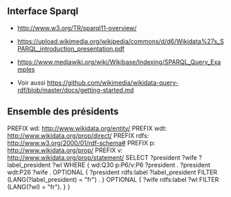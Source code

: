 
## Interface Sparql

* http://www.w3.org/TR/sparql11-overview/

* https://upload.wikimedia.org/wikipedia/commons/d/d6/Wikidata%27s_SPARQL_introduction_presentation.pdf

* https://www.mediawiki.org/wiki/Wikibase/Indexing/SPARQL_Query_Examples

* Voir aussi https://github.com/wikimedia/wikidata-query-rdf/blob/master/docs/getting-started.md

## Ensemble des présidents

PREFIX wd: <http://www.wikidata.org/entity/>
PREFIX wdt: <http://www.wikidata.org/prop/direct/>
PREFIX rdfs: <http://www.w3.org/2000/01/rdf-schema#>
PREFIX p: <http://www.wikidata.org/prop/>
PREFIX v: <http://www.wikidata.org/prop/statement/>
SELECT ?president ?wife ?label_president ?wl WHERE {
   wd:Q30 p:P6/v:P6 ?president .
   ?president wdt:P26 ?wife .
   OPTIONAL  {
     ?president rdfs:label ?label_president FILTER (LANG(?label_president) = "fr") .
   }
   OPTIONAL {
     ?wife rdfs:label ?wl FILTER (LANG(?wl) = "fr").
   }
 }
